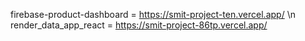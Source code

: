 firebase-product-dashboard = https://smit-project-ten.vercel.app/ \n
render_data_app_react = https://smit-project-86tp.vercel.app/
